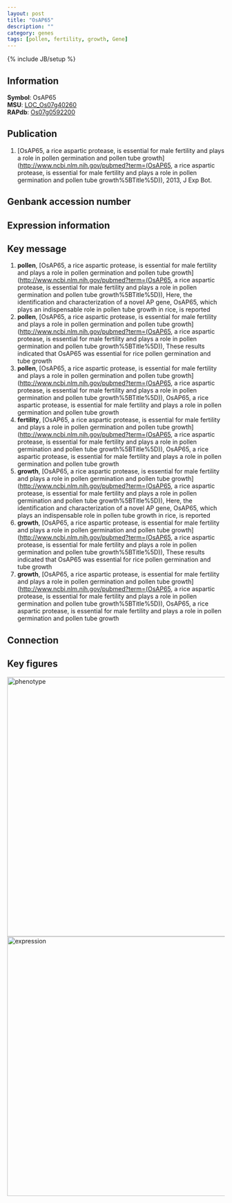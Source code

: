 ```yaml
---
layout: post
title: "OsAP65"
description: ""
category: genes
tags: [pollen, fertility, growth, Gene]
---
```

{% include JB/setup %}

## Information
__Symbol__: OsAP65  
__MSU__: [LOC_Os07g40260](http://rice.plantbiology.msu.edu/cgi-bin/ORF_infopage.cgi?orf=LOC_Os07g40260)  
__RAPdb__: [Os07g0592200](http://rapdb.dna.affrc.go.jp/viewer/gbrowse_details/irgsp1?name=Os07g0592200)  

## Publication
1. [OsAP65, a rice aspartic protease, is essential for male fertility and plays a role in pollen germination and pollen tube growth](http://www.ncbi.nlm.nih.gov/pubmed?term=(OsAP65, a rice aspartic protease, is essential for male fertility and plays a role in pollen germination and pollen tube growth%5BTitle%5D)), 2013, J Exp Bot.

## Genbank accession number

## Expression information

## Key message
1. __pollen__, [OsAP65, a rice aspartic protease, is essential for male fertility and plays a role in pollen germination and pollen tube growth](http://www.ncbi.nlm.nih.gov/pubmed?term=(OsAP65, a rice aspartic protease, is essential for male fertility and plays a role in pollen germination and pollen tube growth%5BTitle%5D)),  Here, the identification and characterization of a novel AP gene, OsAP65, which plays an indispensable role in pollen tube growth in rice, is reported
2. __pollen__, [OsAP65, a rice aspartic protease, is essential for male fertility and plays a role in pollen germination and pollen tube growth](http://www.ncbi.nlm.nih.gov/pubmed?term=(OsAP65, a rice aspartic protease, is essential for male fertility and plays a role in pollen germination and pollen tube growth%5BTitle%5D)),  These results indicated that OsAP65 was essential for rice pollen germination and tube growth
3. __pollen__, [OsAP65, a rice aspartic protease, is essential for male fertility and plays a role in pollen germination and pollen tube growth](http://www.ncbi.nlm.nih.gov/pubmed?term=(OsAP65, a rice aspartic protease, is essential for male fertility and plays a role in pollen germination and pollen tube growth%5BTitle%5D)), OsAP65, a rice aspartic protease, is essential for male fertility and plays a role in pollen germination and pollen tube growth
4. __fertility__, [OsAP65, a rice aspartic protease, is essential for male fertility and plays a role in pollen germination and pollen tube growth](http://www.ncbi.nlm.nih.gov/pubmed?term=(OsAP65, a rice aspartic protease, is essential for male fertility and plays a role in pollen germination and pollen tube growth%5BTitle%5D)), OsAP65, a rice aspartic protease, is essential for male fertility and plays a role in pollen germination and pollen tube growth
5. __growth__, [OsAP65, a rice aspartic protease, is essential for male fertility and plays a role in pollen germination and pollen tube growth](http://www.ncbi.nlm.nih.gov/pubmed?term=(OsAP65, a rice aspartic protease, is essential for male fertility and plays a role in pollen germination and pollen tube growth%5BTitle%5D)),  Here, the identification and characterization of a novel AP gene, OsAP65, which plays an indispensable role in pollen tube growth in rice, is reported
6. __growth__, [OsAP65, a rice aspartic protease, is essential for male fertility and plays a role in pollen germination and pollen tube growth](http://www.ncbi.nlm.nih.gov/pubmed?term=(OsAP65, a rice aspartic protease, is essential for male fertility and plays a role in pollen germination and pollen tube growth%5BTitle%5D)),  These results indicated that OsAP65 was essential for rice pollen germination and tube growth
7. __growth__, [OsAP65, a rice aspartic protease, is essential for male fertility and plays a role in pollen germination and pollen tube growth](http://www.ncbi.nlm.nih.gov/pubmed?term=(OsAP65, a rice aspartic protease, is essential for male fertility and plays a role in pollen germination and pollen tube growth%5BTitle%5D)), OsAP65, a rice aspartic protease, is essential for male fertility and plays a role in pollen germination and pollen tube growth

## Connection

## Key figures
<img src="http://ricencode.github.io/images/OsAP65.pheno.png" alt="phenotype"  style="width: 600px;"/>

<img src="http://ricencode.github.io/images/OsAP65.exp.png" alt="expression"  style="width: 600px;"/>


